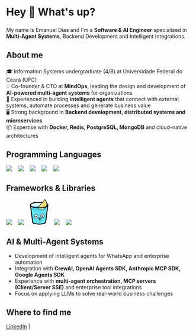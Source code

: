 <h1 align="left">Hey 👋 What's up?</h1>

###

<p align="left">My name is Emanuel Dias and I'm a <strong>Software & AI Engineer</strong> specialized in <strong>Multi-Agent Systems</strong>, Backend Development and Intelligent Integrations.</p>

###

<h2 align="left">About me</h2>

###

<p align="left">
🎓 Information Systems undergraduate (4/8) at Universidade Federal do Ceará (UFC) <br>
💡 Co-founder & CTO at <strong>MindOps</strong>, leading the design and development of <strong>AI-powered multi-agent systems</strong> for organizations <br>
🤖 Experienced in building <strong>intelligent agents</strong> that connect with external systems, automate processes and generate business value <br>
🖥️ Strong background in <strong>Backend development, distributed systems and microservices</strong> <br>
📦 Expertise with <strong>Docker, Redis, PostgreSQL, MongoDB</strong> and cloud-native architectures <br>
</p>

###

<h2 align="left">Programming Languages</h2>

<div>
  <img width=50 src="https://cdn.jsdelivr.net/gh/devicons/devicon@latest/icons/java/java-original.svg" />
  &nbsp;&nbsp;
  <img width=50 src="https://cdn.jsdelivr.net/gh/devicons/devicon@latest/icons/python/python-original.svg" />
  &nbsp;&nbsp;
  <img width=50 src="https://cdn.jsdelivr.net/gh/devicons/devicon@latest/icons/go/go-original-wordmark.svg" />   
  &nbsp;&nbsp;
  <img width=50 src="https://cdn.jsdelivr.net/gh/devicons/devicon@latest/icons/javascript/javascript-original.svg" />
  &nbsp;&nbsp;
  <img width=50 src="https://cdn.jsdelivr.net/gh/devicons/devicon@latest/icons/typescript/typescript-original.svg" />
</div>

###

<h2 align="left">Frameworks & Libraries</h2>

<div>
  <img width=50 src="https://cdn.jsdelivr.net/gh/devicons/devicon@latest/icons/spring/spring-original.svg" />
  &nbsp;&nbsp;
  <img width=50 src="https://cdn.jsdelivr.net/gh/devicons/devicon@latest/icons/fastapi/fastapi-original.svg" />
  &nbsp;&nbsp;
  <img width=50 src="https://raw.githubusercontent.com/gin-gonic/logo/master/color.png"/>
  &nbsp;&nbsp;
  <img width=50 src="https://cdn.jsdelivr.net/gh/devicons/devicon@latest/icons/express/express-original.svg" />
  &nbsp;&nbsp;
  <img width=50 src="https://cdn.jsdelivr.net/gh/devicons/devicon@latest/icons/react/react-original.svg" />
</div>

###

<h2 align="left">AI & Multi-Agent Systems</h2>

<ul align="left">
  <li>Development of intelligent agents for WhatsApp and enterprise automation</li>
  <li>Integration with <strong>CrewAI, OpenAI Agents SDK, Anthropic MCP SDK, Google Agents SDK</strong></li>
  <li>Experience with <strong>multi-agent orchestration, MCP servers (Client/Server SSE)</strong> and enterprise tool integrations</li>
  <li>Focus on applying LLMs to solve real-world business challenges</li>
</ul>

###

<h2 align="left">Where to find me</h2>

<p align="left">
  <a href="https://www.linkedin.com/in/emanueldias01/" target="_blank">LinkedIn</a> |
</p>
